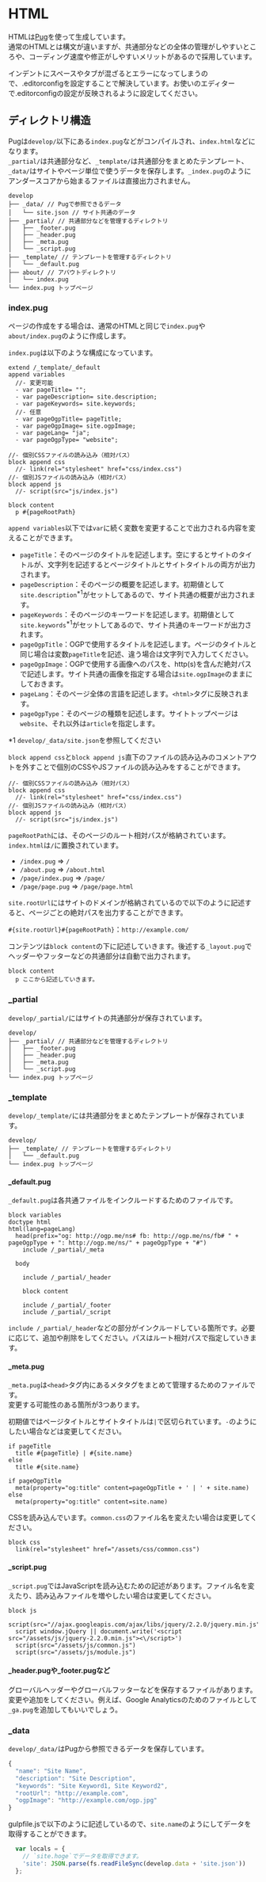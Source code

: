 # HTML
HTMLは[Pug](https://pugjs.org/api/getting-started.html)を使って生成しています。  
通常のHTMLとは構文が違いますが、共通部分などの全体の管理がしやすいところや、コーディング速度や修正がしやすいメリットがあるので採用しています。

インデントにスペースやタブが混ざるとエラーになってしまうので、.editorconfigを設定することで解決しています。お使いのエディターで.editorconfigの設定が反映されるように設定してください。

## ディレクトリ構造
Pugは`develop/`以下にある`index.pug`などがコンパイルされ、`index.html`などになります。  
`_partial/`は共通部分など、`_template/`は共通部分をまとめたテンプレート、`_data/`はサイトやページ単位で使うデータを保存します。`_index.pug`のようにアンダースコアから始まるファイルは直接出力されません。

```
develop
├── _data/ // Pugで参照できるデータ
│   └── site.json // サイト共通のデータ
├── _partial/ // 共通部分などを管理するディレクトリ
│   ├── _footer.pug
│   ├── _header.pug
│   ├── _meta.pug
│   └── _script.pug
├── _template/ // テンプレートを管理するディレクトリ
│   └── _default.pug
├── about/ // アバウトディレクトリ
│   └── index.pug
└── index.pug トップページ
```

### index.pug
ページの作成をする場合は、通常のHTMLと同じで`index.pug`や`about/index.pug`のように作成します。

`index.pug`は以下のような構成になっています。

```pug
extend /_template/_default
append variables
  //- 変更可能
  - var pageTitle= "";
  - var pageDescription= site.description;
  - var pageKeywords= site.keywords;
  //- 任意
  - var pageOgpTitle= pageTitle;
  - var pageOgpImage= site.ogpImage;
  - var pageLang= "ja";
  - var pageOgpType= "website";

//- 個別CSSファイルの読み込み（相対パス）
block append css
  //- link(rel="stylesheet" href="css/index.css")
//- 個別JSファイルの読み込み（相対パス）
block append js
  //- script(src="js/index.js")

block content
  p #{pageRootPath}
```

`append variables`以下では`var`に続く変数を変更することで出力される内容を変えることができます。

- `pageTitle`：そのページのタイトルを記述します。空にするとサイトのタイトルが、文字列を記述するとページタイトルとサイトタイトルの両方が出力されます。
- `pageDescription`：そのページの概要を記述します。初期値として`site.description`<sup>*1</sup>がセットしてあるので、サイト共通の概要が出力されます。
- `pageKeywords`：そのページのキーワードを記述します。初期値として`site.keywords`<sup>*1</sup>がセットしてあるので、サイト共通のキーワードが出力されます。
- `pageOgpTitle`：OGPで使用するタイトルを記述します。ページのタイトルと同じ場合は変数`pageTitle`を記述、違う場合は文字列で入力してください。
- `pageOgpImage`：OGPで使用する画像へのパスを、http(s)を含んだ絶対パスで記述します。サイト共通の画像を指定する場合は`site.ogpImage`のままにしておきます。
- `pageLang`：そのページ全体の言語を記述します。`<html>`タグに反映されます。
- `pageOgpType`：そのページの種類を記述します。サイトトップページは`website`、それ以外は`article`を指定します。

*1 `develop/_data/site.json`を参照してください

`block append css`と`block append js`直下のファイルの読み込みのコメントアウトを外すことで個別のCSSやJSファイルの読み込みをすることができます。

```pug
//- 個別CSSファイルの読み込み（相対パス）
block append css
  //- link(rel="stylesheet" href="css/index.css")
//- 個別JSファイルの読み込み（相対パス）
block append js
  //- script(src="js/index.js")
```

`pageRootPath`には、そのページのルート相対パスが格納されています。`index.html`は`/`に置換されています。

- `/index.pug` => `/`
- `/about.pug` => `/about.html`
- `/page/index.pug` => `/page/`
- `/page/page.pug` => `/page/page.html`

`site.rootUrl`にはサイトのドメインが格納されているので以下のように記述すると、ページごとの絶対パスを出力することができます。

`#{site.rootUrl}#{pageRootPath}`：`http://example.com/`

コンテンツは`block content`の下に記述していきます。後述する`_layout.pug`でヘッダーやフッターなどの共通部分は自動で出力されます。

```
block content
  p ここから記述していきます。
```

### _partial
`develop/_partial/`にはサイトの共通部分が保存されています。

```
develop/
├── _partial/ // 共通部分などを管理するディレクトリ
│   ├── _footer.pug
│   ├── _header.pug
│   ├── _meta.pug
│   └── _script.pug
└── index.pug トップページ
```

### _template
`develop/_template/`には共通部分をまとめたテンプレートが保存されています。

```
develop/
├── _template/ // テンプレートを管理するディレクトリ
│   └── _default.pug
└── index.pug トップページ
```

#### _default.pug
`_default.pug`は各共通ファイルをインクルードするためのファイルです。

```pug
block variables
doctype html
html(lang=pageLang)
  head(prefix="og: http://ogp.me/ns# fb: http://ogp.me/ns/fb# " + pageOgpType + ": http://ogp.me/ns/" + pageOgpType + "#")
    include /_partial/_meta

  body

    include /_partial/_header

    block content

    include /_partial/_footer
    include /_partial/_script
```

`include /_partial/_header`などの部分がインクルードしている箇所です。必要に応じて、追加や削除をしてください。パスはルート相対パスで指定していきます。

#### _meta.pug
`_meta.pug`は`<head>`タグ内にあるメタタグをまとめて管理するためのファイルです。  
変更する可能性のある箇所が3つあります。

初期値ではページタイトルとサイトタイトルは` | `で区切られています。` - `のようにしたい場合などは変更してください。

```pug
if pageTitle
  title #{pageTitle} | #{site.name}
else
  title #{site.name}

if pageOgpTitle
  meta(property="og:title" content=pageOgpTitle + ' | ' + site.name)
else
  meta(property="og:title" content=site.name)
```

CSSを読み込んでいます。`common.css`のファイル名を変えたい場合は変更してください。

```pug
block css
  link(rel="stylesheet" href="/assets/css/common.css")
```


#### _script.pug
`_script.pug`ではJavaScriptを読み込むための記述があります。ファイル名を変えたり、読み込みファイルを増やしたい場合は変更してください。

```pug
block js
  script(src="//ajax.googleapis.com/ajax/libs/jquery/2.2.0/jquery.min.js")
  script window.jQuery || document.write('<script src="/assets/js/jquery-2.2.0.min.js"><\/script>')
  script(src="/assets/js/common.js")
  script(src="/assets/js/module.js")
```

#### _header.pugや_footer.pugなど
グローバルヘッダーやグローバルフッターなどを保存するファイルがあります。変更や追加をしてください。例えば、Google Analyticsのためのファイルとして`_ga.pug`を追加してもいいでしょう。

### _data
`develop/_data/`はPugから参照できるデータを保存しています。

```js
{
  "name": "Site Name",
  "description": "Site Description",
  "keywords": "Site Keyword1, Site Keyword2",
  "rootUrl": "http://example.com",
  "ogpImage": "http://example.com/ogp.jpg"
}
```

gulpfile.jsで以下のように記述しているので、`site.name`のようにしてデータを取得することができます。

```js
  var locals = {
    // `site.hoge`でデータを取得できます。
    'site': JSON.parse(fs.readFileSync(develop.data + 'site.json'))
  };
```
